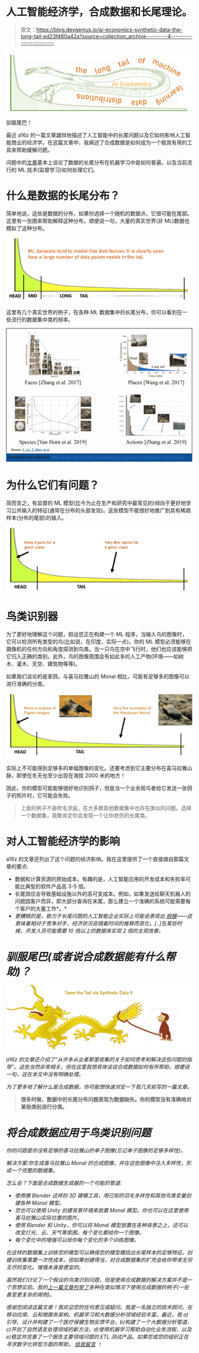 # 人工智能经济学，合成数据和长尾理论。

> 原文：<https://blog.devgenius.io/ai-economics-synthetic-data-the-long-tail-ed23f460a42a?source=collection_archive---------4----------------------->

![](img/7e290314e52f8282999dae421b438a81.png)

驯服尾巴！

最近 a16z 的一篇文章雄辩地描述了人工智能中的长尾问题以及它如何影响人工智能商业的经济学。在这篇文章中，我阐述了合成数据是如何成为一个极其有用的工具来帮助缓解问题。

问题中的[文章](https://a16z.com/2020/08/12/taming-the-tail-adventures-in-improving-ai-economics/)基本上谈论了数据的长尾分布在机器学习中是如何普遍，以及当前流行的 ML 技术(监督学习)如何处理它们。

# 什么是数据的长尾分布？

简单地说，这些是数据的分布，如果你选择一个随机的数据点，它很可能在尾部。这里有一张图来帮助解释这种分布。顺便说一句，大量的真实世界(非 ML)数据也模拟了这种分布。

![](img/c5c4264a533dce59b37a32a3e629fdf9.png)

这里有几个真实世界的例子，在各种 ML 数据集中的长尾分布，你可以看到在一些流行的数据集中类的频率。

![](img/9e0843e7562d44ad2aedfe3091043af0.png)

# 为什么它们有问题？

简而言之，有监督的 ML 模型(迄今为止在生产和研究中最常见的)倾向于更好地学习公共输入的特征(通常在分布的头部发现)。这些模型不能很好地推广到具有稀疏样本(分布的尾部)的输入。

![](img/2ca49e9c7452cd4d6f6da3aa7eb70047.png)

# 鸟类识别器

为了更好地理解这个问题，假设您正在构建一个 ML 程序，当输入鸟的图像时，它可以检测所有类型的鸟(比如说，在印度，实际一点)。你的 ML 模型必须能够在摄像机的任何方向和角度探测到鸟类。当一只鸟在空中飞行时，他们也应该能够把它归入正确的类别。此外，鸟的图像周围会有如此多的人工产物(环境——如树木、灌木、天空、建筑物等等)。

如果我们谈论的是家鸽，与喜马拉雅山的 Monal 相比，可能有足够多的图像可以进行准确的分类。

![](img/472892aabc531e8576917bb4fc34051b.png)

实际上不可能得到足够多的单幅图像的变化。还要考虑到它主要分布在喜马拉雅山脉，即使在冬天也至少出现在海拔 2000 米的地方！

因此，你的模型可能能够很好地识别鸽子，但是当一个业余观鸟者给它发送一张鸽子的照片时，它可能会失败。

> 上面的例子不是吹毛求疵。在大多数其他数据集中也存在类似的问题。选择一个数据集，我敢肯定你会发现一个让你悲伤的长尾类。

# 对人工智能经济学的影响

a16z 的文章还列出了这个问题的经济影响。我在这里提供了一个直接摘自那篇文章的要点:

*   数据和计算资源的原始成本。有趣的是，人工智能应用的开发成本和失败率可能比典型的软件产品高 3-5 倍。
*   长尾效应会导致基础设施以外的高可变成本。例如，如果发送给聊天机器人的问题因客户而异，即大部分查询在末尾，那么建立一个准确的系统可能需要每个客户的大量工作*。*
*   *更糟糕的是，致力于长尾问题的人工智能企业实际上可能会表现出 [*规模*](https://a16z.com/2019/05/09/data-network-effects-moats/)——这意味着相对于竞争对手，经济状况会随着时间的推移而恶化。[..]在某些时候，开发人员可能需要 10 倍以上的数据来实现 2 倍的主观改善。*

# *驯服尾巴(或者说合成数据能有什么帮助)？*

*![](img/82b96911f5581fdc16e26e40f9461325.png)*

*a16z 的文章还介绍了“从许多从业者那里收集的关于如何思考和解决这些问题的指导”。这些当然非常相关，但在这里我想具体谈谈合成数据如何有所帮助，顺便说一句，这在本文中没有明确处理。*

*为了更多地了解什么是合成数据，你可能想快速浏览一下我几天前写的一篇文章。*

> **很多时候，数据中的长尾分布问题表现为数据缺失。你的模型没有准确地对某些类别进行分类。**

# *将合成数据应用于鸟类识别问题*

*你的问题是你没有足够的喜马拉雅山的单子图像(忘记单子图像的足够多样性)。*

*解决方案:你生成喜马拉雅山 Monal 的合成图像，并在这些图像中注入多样性，形成一个完整的数据集。*

*怎么会？下面是合成数据生成器的一个可能的管道:*

*   *使用像 Blender 这样的 3D 建模工具，用已知的羽毛多样性和其他鸟类变量创建各种 Monal 模型。*
*   *您也可以使用 Unity 创建背景环境来放置 Monal 模型。你也可以在这里使用喜马拉雅山实际位置的图片。*
*   *使用 Blender 和 Unity，你可以将 Monal 模型放置在各种背景之上，还可以改变灯光、云、天气等氛围。每个变化都给你一个图像。*
*   *每个变化中的增强可以给你每个变化的多个训练图像。*

*在这样的数据集上训练您的模型可以确保您的模型概括出长尾样本的足够特征。创建训练集需要一次性成本，但如果创建得当，对合成数据集的扩充会给你带来无穷无尽的变化。增强本身是便宜的。*

*虽然我们讨论了一个假设的鸟类识别问题，但是使用合成数据的解决方案并不是一个思想实验。我的[上一篇文章列举了](https://medium.com/dev-genius/turbo-charge-your-ai-ml-projects-with-synthetic-data-d6225774513c)各种在类似情况下使用合成数据的例子(一些甚至更复杂的用例)。*

**感谢您阅读这篇文章！我欢迎您的任何意见或疑问。我是一名独立的技术顾问，在移动应用、云和微服务架构、机器学习和大数据分析领域经验丰富。最近，我 a)引导、设计并构建了一个医疗保健生物反馈平台，b)构建了一个大数据分析管道，c)开创了自然语言处理领域的新方法，d)使用机器学习帮助自动化业务流程，以及 e)稳定并完善了一个报告主要领域问题的 ETL 测试产品。如果您或您的组织正在寻求数字化转型方面的帮助，* [*给我留言*](https://in.linkedin.com/in/sushrut-mair-3769b62) *！**